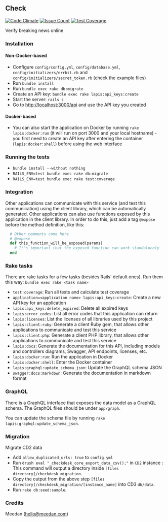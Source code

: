 ## Check

[![Code Climate](https://codeclimate.com/repos/5755cb94c1237437b20013c6/badges/b6cd49bb313851a22f23/gpa.svg)](https://codeclimate.com/repos/5755cb94c1237437b20013c6/feed)
[![Issue Count](https://codeclimate.com/repos/5755cb94c1237437b20013c6/badges/b6cd49bb313851a22f23/issue_count.svg)](https://codeclimate.com/repos/5755cb94c1237437b20013c6/feed)
[![Test Coverage](https://codeclimate.com/repos/5755cb94c1237437b20013c6/badges/b6cd49bb313851a22f23/coverage.svg)](https://codeclimate.com/repos/5755cb94c1237437b20013c6/coverage)

Verify breaking news online

### Installation

#### Non-Docker-based

* Configure `config/config.yml`, `config/database.yml`, `config/initializers/errbit.rb` and `config/initializers/secret_token.rb` (check the example files)
* Run `bundle install`
* Run `bundle exec rake db:migrate`
* Create an API key: `bundle exec rake lapis:api_keys:create`
* Start the server: `rails s`
* Go to [http://localhost:3000/api](http://localhost:3000/api) and use the API key you created

#### Docker-based

* You can also start the application on Docker by running `rake lapis:docker:run` (it will run on port 3000 and your local hostname) - you first need to create an API key after entering the container (`lapis:docker:shell`) before using the web interface

### Running the tests

* `bundle install --without nothing`
* `RAILS_ENV=test bundle exec rake db:migrate`
* `RAILS_ENV=test bundle exec rake test:coverage`

### Integration

Other applications can communicate with this service (and test this communication) using the client library, which can be automatically generated. Other applications can also use functions exposed by this application in the client library. In order to do this, just add a tag `@expose` before the method definition, like this:

```ruby
  # Other comments come here
  # @expose
  def this_function_will_be_exposed(params)
    # It's important that the exposed function can work standalonely
  end
```

### Rake tasks

There are rake tasks for a few tasks (besides Rails' default ones). Run them this way: `bundle exec rake <task name>`

* `test:coverage`: Run all tests and calculate test coverage
* `application=<application name> lapis:api_keys:create`: Create a new API key for an application
* `lapis:api_keys:delete_expired`: Delete all expired keys
* `lapis:error_codes`: List all error codes that this application can return
* `lapis:licenses`: List the licenses of all libraries used by this project
* `lapis:client:ruby`: Generate a client Ruby gem, that allows other applications to communicate and test this service
* `lapis:client:php`: Generate a client PHP library, that allows other applications to communicate and test this service
* `lapis:docs`: Generate the documentation for this API, including models and controllers diagrams, Swagger, API endpoints, licenses, etc.
* `lapis:docker:run`: Run the application in Docker
* `lapis:docker:shell`: Enter the Docker container
* `lapis:graphql:update_schema_json`: Update the GraphQL schema JSON
* `swagger:docs:markdown`: Generate the documentation in markdown format

### GraphQL

There is a GraphQL interface that exposes the data model as a GraphQL schema. The GraphQL files should be under `app/graph`.

You can update the schema file by running `rake lapis:graphql:update_schema_json`.

### Migration

Migrate CD2 data

* Add `allow_duplicated_urls: true` to `config.yml`
* Run `drush eval "_checkdesk_core_export_data_csv();"` in `CD2` instance : This command will output a directory inside `[files directory]/checkdesk_migration`.
* Copy the output from the above step `[files directory]/checkdesk_migration/[instance_name]` into CD3 `db/data`.
* Run `rake db:seed:sample`.

### Credits

Meedan (hello@meedan.com)
